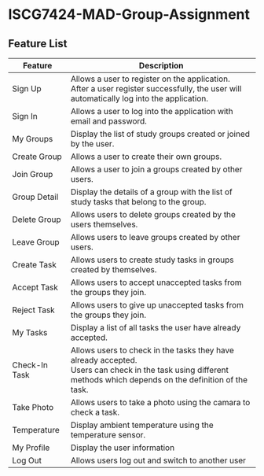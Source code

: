 # ISCG7424-MAD-Group-Assignment

## Feature List

| Feature       | Description                                                                                                                                                         |
|---------------|---------------------------------------------------------------------------------------------------------------------------------------------------------------------|
| Sign Up       | Allows a user to register on the application. <br/>After a user register successfully, the user will automatically log into the application.                        |                                                 
| Sign In       | Allows a user to log into the application with email and password.                                                                                                  |
| My Groups     | Display the list of study groups created or joined by the user.                                                                                                     |
| Create Group  | Allows a user to create their own groups.                                                                                                                           |
| Join Group    | Allows a user to join a groups created by other users.                                                                                                              |
| Group Detail  | Display the details of a group with the list of study tasks that belong to the group.                                                                               |
| Delete Group  | Allows users to delete groups created by the users themselves.                                                                                                      |
| Leave Group   | Allows users to leave groups created by other users.                                                                                                                |
| Create Task   | Allows users to create study tasks in groups created by themselves.                                                                                                 |
| Accept Task   | Allows users to accept unaccepted tasks from the groups they join.                                                                                                  |
| Reject Task   | Allows users to give up unaccepted tasks from the groups they join.                                                                                                 |
| My Tasks      | Display a list of all tasks the user have already accepted.                                                                                                         |
| Check-In Task | Allows users to check in the tasks they have already accepted.<br/>Users can check in the task using different methods which depends on the definition of the task. |
| Take Photo    | Allows users to take a photo using the camara to check a task.                                                                                                      |
| Temperature   | Display ambient temperature using the temperature sensor.                                                                                                           |
| My Profile    | Display the user information                                                                                                                                        |
| Log Out       | Allows users log out and switch to another user                                                                                                                     |

